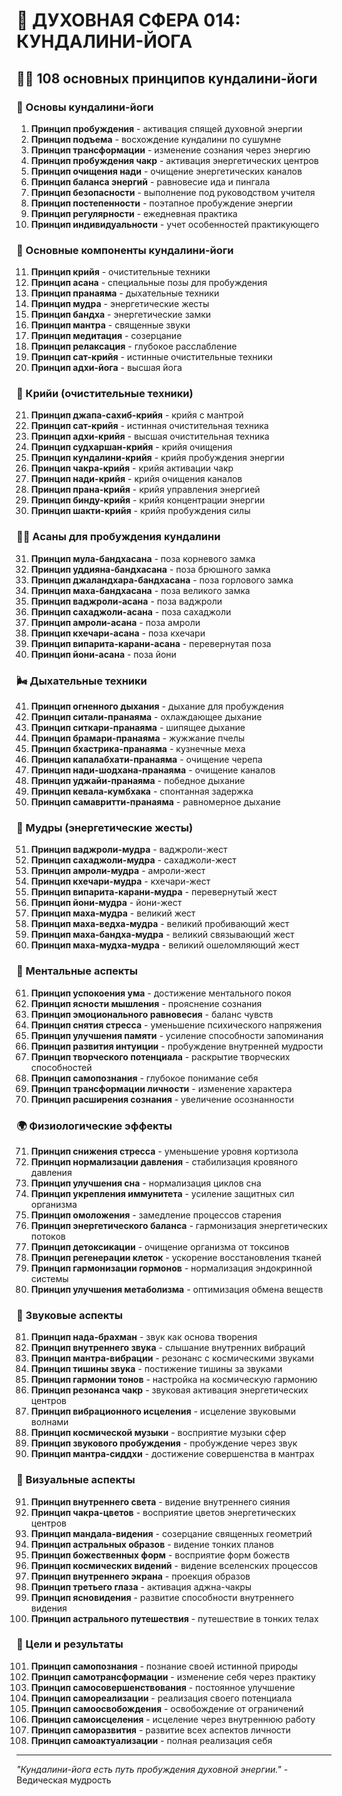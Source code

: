 # 🌟 ДУХОВНАЯ СФЕРА 014: КУНДАЛИНИ-ЙОГА

## 🧘‍♀️ 108 основных принципов кундалини-йоги

### 🌌 Основы кундалини-йоги

1. **Принцип пробуждения** - активация спящей духовной энергии
2. **Принцип подъема** - восхождение кундалини по сушумне
3. **Принцип трансформации** - изменение сознания через энергию
4. **Принцип пробуждения чакр** - активация энергетических центров
5. **Принцип очищения нади** - очищение энергетических каналов
6. **Принцип баланса энергий** - равновесие ида и пингала
7. **Принцип безопасности** - выполнение под руководством учителя
8. **Принцип постепенности** - поэтапное пробуждение энергии
9. **Принцип регулярности** - ежедневная практика
10. **Принцип индивидуальности** - учет особенностей практикующего

### 🎯 Основные компоненты кундалини-йоги

11. **Принцип крийя** - очистительные техники
12. **Принцип асана** - специальные позы для пробуждения
13. **Принцип пранаяма** - дыхательные техники
14. **Принцип мудра** - энергетические жесты
15. **Принцип бандха** - энергетические замки
16. **Принцип мантра** - священные звуки
17. **Принцип медитация** - созерцание
18. **Принцип релаксация** - глубокое расслабление
19. **Принцип сат-крийя** - истинные очистительные техники
20. **Принцип адхи-йога** - высшая йога

### 🌟 Крийи (очистительные техники)

21. **Принцип джапа-сахиб-крийя** - крийя с мантрой
22. **Принцип сат-крийя** - истинная очистительная техника
23. **Принцип адхи-крийя** - высшая очистительная техника
24. **Принцип судхаршан-крийя** - крийя очищения
25. **Принцип кундалини-крийя** - крийя пробуждения энергии
26. **Принцип чакра-крийя** - крийя активации чакр
27. **Принцип нади-крийя** - крийя очищения каналов
28. **Принцип прана-крийя** - крийя управления энергией
29. **Принцип бинду-крийя** - крийя концентрации энергии
30. **Принцип шакти-крийя** - крийя пробуждения силы

### 🧘‍♀️ Асаны для пробуждения кундалини

31. **Принцип мула-бандхасана** - поза корневого замка
32. **Принцип уддияна-бандхасана** - поза брюшного замка
33. **Принцип джаландхара-бандхасана** - поза горлового замка
34. **Принцип маха-бандхасана** - поза великого замка
35. **Принцип ваджроли-асана** - поза ваджроли
36. **Принцип сахаджоли-асана** - поза сахаджоли
37. **Принцип амроли-асана** - поза амроли
38. **Принцип кхечари-асана** - поза кхечари
39. **Принцип випарита-карани-асана** - перевернутая поза
40. **Принцип йони-асана** - поза йони

### 🌬️ Дыхательные техники

41. **Принцип огненного дыхания** - дыхание для пробуждения
42. **Принцип ситали-пранаяма** - охлаждающее дыхание
43. **Принцип ситкари-пранаяма** - шипящее дыхание
44. **Принцип брамари-пранаяма** - жужжание пчелы
45. **Принцип бхастрика-пранаяма** - кузнечные меха
46. **Принцип капалабхати-пранаяма** - очищение черепа
47. **Принцип нади-шодхана-пранаяма** - очищение каналов
48. **Принцип уджайи-пранаяма** - победное дыхание
49. **Принцип кевала-кумбхака** - спонтанная задержка
50. **Принцип самавритти-пранаяма** - равномерное дыхание

### 🌟 Мудры (энергетические жесты)

51. **Принцип ваджроли-мудра** - ваджроли-жест
52. **Принцип сахаджоли-мудра** - сахаджоли-жест
53. **Принцип амроли-мудра** - амроли-жест
54. **Принцип кхечари-мудра** - кхечари-жест
55. **Принцип випарита-карани-мудра** - перевернутый жест
56. **Принцип йони-мудра** - йони-жест
57. **Принцип маха-мудра** - великий жест
58. **Принцип маха-ведха-мудра** - великий пробивающий жест
59. **Принцип маха-бандха-мудра** - великий связывающий жест
60. **Принцип маха-мудха-мудра** - великий ошеломляющий жест

### 🧠 Ментальные аспекты

61. **Принцип успокоения ума** - достижение ментального покоя
62. **Принцип ясности мышления** - прояснение сознания
63. **Принцип эмоционального равновесия** - баланс чувств
64. **Принцип снятия стресса** - уменьшение психического напряжения
65. **Принцип улучшения памяти** - усиление способности запоминания
66. **Принцип развития интуиции** - пробуждение внутренней мудрости
67. **Принцип творческого потенциала** - раскрытие творческих способностей
68. **Принцип самопознания** - глубокое понимание себя
69. **Принцип трансформации личности** - изменение характера
70. **Принцип расширения сознания** - увеличение осознанности

### 🌍 Физиологические эффекты

71. **Принцип снижения стресса** - уменьшение уровня кортизола
72. **Принцип нормализации давления** - стабилизация кровяного давления
73. **Принцип улучшения сна** - нормализация циклов сна
74. **Принцип укрепления иммунитета** - усиление защитных сил организма
75. **Принцип омоложения** - замедление процессов старения
76. **Принцип энергетического баланса** - гармонизация энергетических потоков
77. **Принцип детоксикации** - очищение организма от токсинов
78. **Принцип регенерации клеток** - ускорение восстановления тканей
79. **Принцип гармонизации гормонов** - нормализация эндокринной системы
80. **Принцип улучшения метаболизма** - оптимизация обмена веществ

### 🎵 Звуковые аспекты

81. **Принцип нада-брахман** - звук как основа творения
82. **Принцип внутреннего звука** - слышание внутренних вибраций
83. **Принцип мантра-вибрации** - резонанс с космическими звуками
84. **Принцип тишины звука** - постижение тишины за звуками
85. **Принцип гармонии тонов** - настройка на космическую гармонию
86. **Принцип резонанса чакр** - звуковая активация энергетических центров
87. **Принцип вибрационного исцеления** - исцеление звуковыми волнами
88. **Принцип космической музыки** - восприятие музыки сфер
89. **Принцип звукового пробуждения** - пробуждение через звук
90. **Принцип мантра-сиддхи** - достижение совершенства в мантрах

### 🌈 Визуальные аспекты

91. **Принцип внутреннего света** - видение внутреннего сияния
92. **Принцип чакра-цветов** - восприятие цветов энергетических центров
93. **Принцип мандала-видения** - созерцание священных геометрий
94. **Принцип астральных образов** - видение тонких планов
95. **Принцип божественных форм** - восприятие форм божеств
96. **Принцип космических видений** - видение вселенских процессов
97. **Принцип внутреннего экрана** - проекция образов
98. **Принцип третьего глаза** - активация аджна-чакры
99. **Принцип ясновидения** - развитие способности внутреннего видения
100. **Принцип астрального путешествия** - путешествие в тонких телах

### 🚀 Цели и результаты

101. **Принцип самопознания** - познание своей истинной природы
102. **Принцип самотрансформации** - изменение себя через практику
103. **Принцип самосовершенствования** - постоянное улучшение
104. **Принцип самореализации** - реализация своего потенциала
105. **Принцип самоосвобождения** - освобождение от ограничений
106. **Принцип самоисцеления** - исцеление через внутреннюю работу
107. **Принцип саморазвития** - развитие всех аспектов личности
108. **Принцип самоактуализации** - полная реализация себя

---

*"Кундалини-йога есть путь пробуждения духовной энергии."* - Ведическая мудрость
